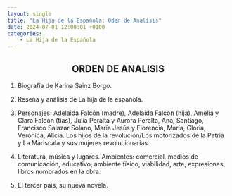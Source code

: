 ```yaml
---
layout: single
title: "La Hija de la Española: Oden de Analisis"
date: 2024-07-01 12:00:01 +0100
categories: 
    - La Hija de la Española
---
```

<CENTER><h2>ORDEN DE ANALISIS</h2></CENTER>



1.	Biografía  de  Karina Sainz Borgo.


2.	Reseña  y  análisis de La hija de la española.


3.	Personajes:  Adelaida Falcón (madre),  Adelaida Falcón (hija),    Amelia y Clara 
Falcón (tías),  Julia Peralta y Aurora Peralta, Ana,  Santiago, Francisco Salazar 
Solano,  María Jesús y Florencia, María, Gloria,  Verónica,  Alicia.     Los hijos de la 
revolución/Los motorizados de la Patria y  La Mariscala y sus mujeres revolucionarias.


4.	Literatura, música  y lugares. Ambientes:  comercial, medios de comunicación, 
educativo, ambiente físico, viabilidad, arte,  expresiones,  libros nombrados  en la 
obra.
 
 
5.	El tercer país, su nueva novela.






 

 






 




